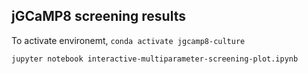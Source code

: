 ## jGCaMP8 screening results

To activate environemt, `conda activate jgcamp8-culture`

`jupyter notebook interactive-multiparameter-screening-plot.ipynb`
